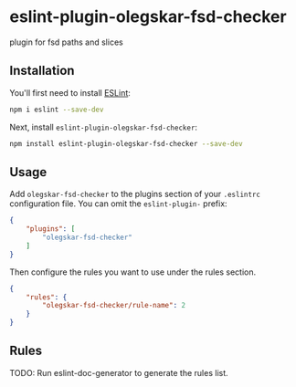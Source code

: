 # eslint-plugin-olegskar-fsd-checker

plugin for fsd paths and slices

## Installation

You'll first need to install [ESLint](https://eslint.org/):

```sh
npm i eslint --save-dev
```

Next, install `eslint-plugin-olegskar-fsd-checker`:

```sh
npm install eslint-plugin-olegskar-fsd-checker --save-dev
```

## Usage

Add `olegskar-fsd-checker` to the plugins section of your `.eslintrc` configuration file. You can omit the `eslint-plugin-` prefix:

```json
{
    "plugins": [
        "olegskar-fsd-checker"
    ]
}
```


Then configure the rules you want to use under the rules section.

```json
{
    "rules": {
        "olegskar-fsd-checker/rule-name": 2
    }
}
```

## Rules

<!-- begin auto-generated rules list -->
TODO: Run eslint-doc-generator to generate the rules list.
<!-- end auto-generated rules list -->


